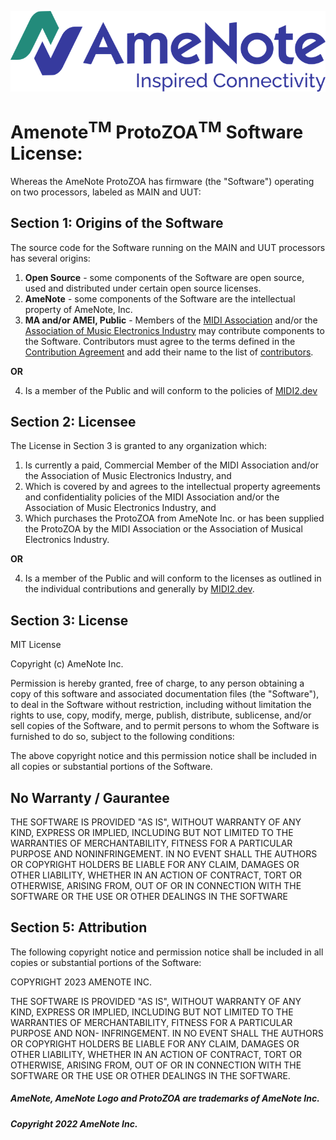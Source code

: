<img src="doc/images/AmeNoteHoriz.png"
     alt="AmeNote Logo"
     style="center; margin-right: 100px;" />

# Amenote<sup>TM</sup> ProtoZOA<sup>TM</sup> Software License:

Whereas the AmeNote ProtoZOA has firmware (the "Software") operating on two processors, labeled as MAIN and UUT:

## Section 1: Origins of the Software

The source code for the Software running on the MAIN and UUT processors has several origins:

1. **Open Source** - some components of the Software are open source, used and distributed under certain open source licenses.
2. **AmeNote** - some components of the Software are the intellectual property of AmeNote, Inc.
3. **MA and/or AMEI, Public** - Members of the [MIDI Association](https://www.midi.org/about) and/or the [Association of Music Electronics Industry](https://www.amei.or.jp/) may contribute components to the Software. Contributors must agree to the terms defined in the [Contribution Agreement](Contribution.md) and add their name to the list of [contributors](https://github.com/midi2-dev/Amenote_Protozoa/blob/main/doc/Contributors.md).

**OR**

4. Is a member of the Public and will conform to the policies of [MIDI2.dev](https://github.com/midi2-dev)

## Section 2: Licensee

The License in Section 3 is granted to any organization which:

1. Is currently a paid, Commercial Member of the MIDI Association and/or the Association of Music Electronics Industry, and
2. Which is covered by and agrees to the intellectual property agreements and confidentiality policies of the MIDI Association and/or the Association of Music Electronics Industry, and
3. Which purchases the ProtoZOA from AmeNote Inc. or has been supplied the ProtoZOA by the MIDI Association or the Association of Musical Electronics Industry.

**OR**

4. Is a member of the Public and will conform to the licenses as outlined in the individual contributions and generally by [MIDI2.dev](https://github.com/midi2-dev).

## Section 3: License

MIT License

Copyright (c) AmeNote Inc.

Permission is hereby granted, free of charge, to any person obtaining a copy
of this software and associated documentation files (the "Software"), to deal
in the Software without restriction, including without limitation the rights
to use, copy, modify, merge, publish, distribute, sublicense, and/or sell
copies of the Software, and to permit persons to whom the Software is
furnished to do so, subject to the following conditions:

The above copyright notice and this permission notice shall be included in all
copies or substantial portions of the Software.

## No Warranty / Gaurantee

THE SOFTWARE IS PROVIDED "AS IS", WITHOUT WARRANTY OF ANY KIND, EXPRESS OR IMPLIED, INCLUDING BUT NOT LIMITED TO THE WARRANTIES OF MERCHANTABILITY,
FITNESS FOR A PARTICULAR PURPOSE AND NONINFRINGEMENT. IN NO EVENT SHALL THE AUTHORS OR COPYRIGHT HOLDERS BE LIABLE FOR ANY CLAIM, DAMAGES OR OTHER
LIABILITY, WHETHER IN AN ACTION OF CONTRACT, TORT OR OTHERWISE, ARISING FROM, OUT OF OR IN CONNECTION WITH THE SOFTWARE OR THE USE OR OTHER DEALINGS IN THE
SOFTWARE

## Section 5: Attribution

The following copyright notice and permission notice shall be included in all copies or substantial portions of the Software:

COPYRIGHT 2023 AMENOTE INC.

THE SOFTWARE IS PROVIDED "AS IS", WITHOUT WARRANTY OF ANY KIND, EXPRESS OR IMPLIED, INCLUDING BUT NOT LIMITED TO THE WARRANTIES OF MERCHANTABILITY, FITNESS FOR A PARTICULAR PURPOSE AND NON- INFRINGEMENT. IN NO EVENT SHALL THE AUTHORS OR COPYRIGHT HOLDERS BE LIABLE FOR ANY CLAIM, DAMAGES OR OTHER LIABILITY, WHETHER IN AN ACTION OF CONTRACT, TORT OR OTHERWISE, ARISING FROM, OUT OF OR IN CONNECTION WITH THE SOFTWARE OR THE USE OR OTHER DEALINGS IN THE SOFTWARE. 

##### AmeNote, AmeNote Logo and ProtoZOA are trademarks of AmeNote Inc.
##### Copyright 2022 AmeNote Inc.
